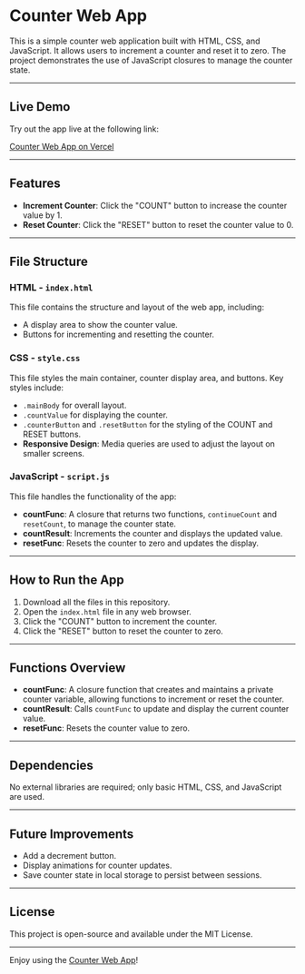# Counter Web App

This is a simple counter web application built with HTML, CSS, and JavaScript. It allows users to increment a counter and reset it to zero. The project demonstrates the use of JavaScript closures to manage the counter state.

---

## Live Demo

Try out the app live at the following link:

[Counter Web App on Vercel](https://project02-three.vercel.app/)

---

## Features

- **Increment Counter**: Click the "COUNT" button to increase the counter value by 1.
- **Reset Counter**: Click the "RESET" button to reset the counter value to 0.

---

## File Structure

### HTML - `index.html`

This file contains the structure and layout of the web app, including:
- A display area to show the counter value.
- Buttons for incrementing and resetting the counter.

### CSS - `style.css`

This file styles the main container, counter display area, and buttons. Key styles include:
- `.mainBody` for overall layout.
- `.countValue` for displaying the counter.
- `.counterButton` and `.resetButton` for the styling of the COUNT and RESET buttons.
- **Responsive Design**: Media queries are used to adjust the layout on smaller screens.

### JavaScript - `script.js`

This file handles the functionality of the app:
- **countFunc**: A closure that returns two functions, `continueCount` and `resetCount`, to manage the counter state.
- **countResult**: Increments the counter and displays the updated value.
- **resetFunc**: Resets the counter to zero and updates the display.

---

## How to Run the App

1. Download all the files in this repository.
2. Open the `index.html` file in any web browser.
3. Click the "COUNT" button to increment the counter.
4. Click the "RESET" button to reset the counter to zero.

---

## Functions Overview

- **countFunc**: A closure function that creates and maintains a private counter variable, allowing functions to increment or reset the counter.
- **countResult**: Calls `countFunc` to update and display the current counter value.
- **resetFunc**: Resets the counter value to zero.

---

## Dependencies

No external libraries are required; only basic HTML, CSS, and JavaScript are used.

---

## Future Improvements

- Add a decrement button.
- Display animations for counter updates.
- Save counter state in local storage to persist between sessions.

---

## License

This project is open-source and available under the MIT License.

---

Enjoy using the [Counter Web App](https://project02-three.vercel.app/)!
